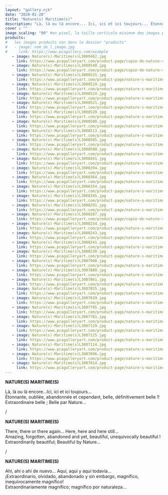 ```yaml
---
layout: "gallery.njk"
date: "2020-01-20"
title: "Nature(s) Maritime(s)"
description: "Là, là ou là encore... Ici, ici et ici toujours... Étonnante, oubliée, abandonnée et cependant, belle, définitivement belle !! Extraordinaire belle; Belle par Nature..."
cover : ""
image_scaling: "90" #en pixel, la taille verticale minimum des images presentes dans la gallery
products:
#   les images produits son dans le dossier "products"
#   - image: nom_de_l_image.jpg
#     link: https://www.pcagallery.com/example
   - image: Nature(s)-Maritime(s)L3009462.jpg
     link: https://www.pcagalleryart.com/product-page/copie-de-nature-s-terrestre-s-dji0234-certified-signed-1-3
   - image: Nature(s)-Maritime(s)L3008540.jpg
     link: https://www.pcagalleryart.com/product-page/copie-de-nature-s-maritime-s-l3008540-certified-signed-1-3
   - image: Nature(s)-Maritime(s)L3008531.jpg
     link: https://www.pcagalleryart.com/product-page/nature-s-maritime-s-l3008531-certified-signed-1-3
   - image: Nature(s)-Maritime(s)L3008529.jpg
     link: https://www.pcagalleryart.com/product-page/nature-s-maritime-s-l3008529-certified-signed-1-3
   - image: Nature(s)-Maritime(s)L3008524.jpg
     link: https://www.pcagalleryart.com/product-page/nature-s-maritime-s-l3008524-certified-signed-1-3
   - image: Nature(s)-Maritime(s)L3008521.jpg
     link: https://www.pcagalleryart.com/product-page/nature-s-maritime-s-l3008521-certified-signed-1-3
   - image: Nature(s)-Maritime(s)L3008520.jpg
     link: https://www.pcagalleryart.com/product-page/nature-s-maritime-s-l3008520-certified-signed-1-3
   - image: Nature(s)-Maritime(s)L3008508.jpg
     link: https://www.pcagalleryart.com/product-page/nature-s-maritime-s-l3008508-certified-signed-1-3
   - image: Nature(s)-Maritime(s)L3008513.jpg
     link: https://www.pcagalleryart.com/product-page/nature-s-maritime-s-l3008513-certified-signed-1-3
   - image: Nature(s)-Maritime(s)L3008505.jpg
     link: https://www.pcagalleryart.com/product-page/nature-s-maritime-s-l3008505-certified-signed-1-3
   - image: Nature(s)-Maritime(s)L3008500.jpg
     link: https://www.pcagalleryart.com/product-page/nature-s-maritime-s-l3008500-certified-signed-1-3
   - image: Nature(s)-Maritime(s)L3008491.jpg
     link: https://www.pcagalleryart.com/product-page/nature-s-maritime-s-l3008491-certified-signed-1-3
   - image: Nature(s)-Maritime(s)L3008394.jpg
     link: https://www.pcagalleryart.com/product-page/nature-s-maritime-s-l3008287-certified-signed-1-3
   - image: Nature(s)-Maritime(s)L3008364.jpg
     link: https://www.pcagalleryart.com/product-page/nature-s-maritime-s-l3008364-certified-signed-1-3
   - image: Nature(s)-Maritime(s)L3008354.jpg
     link: https://www.pcagalleryart.com/product-page/nature-s-maritime-s-l3008354-certified-signed-1-3
   - image: Nature(s)-Maritime(s)L3008345.jpg
     link: https://www.pcagalleryart.com/product-page/nature-s-maritime-s-l3008345-certified-signed-1-3
   - image: Nature(s)-Maritime(s)L3008291.jpg
     link: https://www.pcagalleryart.com/product-page/nature-s-maritime-s-l3008291-certified-signed-1-3
   - image: Nature(s)-Maritime(s)L3008287.jpg
     link: https://www.pcagalleryart.com/product-page/copie-de-nature-s-maritime-s-l3008291-certified-signed-1-3
   - image: Nature(s)-Maritime(s)L3008254.jpg
     link: https://www.pcagalleryart.com/product-page/nature-s-maritime-s-l3008254-certified-signed-1-3
   - image: Nature(s)-Maritime(s)L3008243.jpg
     link: https://www.pcagalleryart.com/product-page/nature-s-maritime-s-l3008243-certified-signed-1-3
   - image: Nature(s)-Maritime(s)L3008241.jpg
     link: https://www.pcagalleryart.com/product-page/nature-s-maritime-s-l3008241-certified-signed-1-3
   - image: Nature(s)-Maritime(s)L3008230.jpg
     link: https://www.pcagalleryart.com/product-page/nature-s-maritime-s-l3008230-certified-signed-1-3
   - image: Nature(s)-Maritime(s)L3007948.jpg
     link: https://www.pcagalleryart.com/product-page/nature-s-maritime-s-l3007948-certified-signed-1-3
   - image: Nature(s)-Maritime(s)L3007880.jpg
     link: https://www.pcagalleryart.com/product-page/nature-s-maritime-s-l3007880-certified-signed-1-3
   - image: Nature(s)-Maritime(s)L3007861.jpg
     link: https://www.pcagalleryart.com/product-page/nature-s-maritime-s-l3007861-certified-signed-1-3
   - image: Nature(s)-Maritime(s)L3007855.jpg
     link: https://www.pcagalleryart.com/product-page/nature-s-maritime-s-l3007855-certified-signed-1-3
   - image: Nature(s)-Maritime(s)L3007839.jpg
     link: https://www.pcagalleryart.com/product-page/nature-s-maritime-s-l3007839-certified-signed-1-3
   - image: Nature(s)-Maritime(s)L3007795.jpg
     link: https://www.pcagalleryart.com/product-page/nature-s-maritime-s-l3007795-certified-signed-1-3
   - image: Nature(s)-Maritime(s)L3007781.jpg
     link: https://www.pcagalleryart.com/product-page/nature-s-maritime-s-l3007781-certified-signed-1-3
   - image: Nature(s)-Maritime(s)L3007129.jpg
     link: https://www.pcagalleryart.com/product-page/nature-s-maritime-s-l3007129-certified-signed-1-3
   - image: Nature(s)-Maritime(s)L3007125.jpg
     link: https://www.pcagalleryart.com/product-page/nature-s-maritime-s-l3007125-certified-signed-1-3
   - image: Nature(s)-Maritime(s)L3007114.jpg
     link: https://www.pcagalleryart.com/product-page/nature-s-maritime-s-l3007114-certified-signed-1-3
   - image: Nature(s)-Maritime(s)L3007096.jpg
     link: https://www.pcagalleryart.com/product-page/nature-s-maritime-s-l3007096-certified-signed-1-3
   - image: Nature(s)-Maritime(s)L3007014.jpg
     link: https://www.pcagalleryart.com/product-page/nature-s-maritime-s-l3007014-certified-signed-1-3
---
```

**NATURE(S) MARITIME(S)**

Là, là ou là encore...Ici, ici et ici toujours...  
Étonnante, oubliée, abandonnée et cependant, belle, définitivement belle !!  
Extraordinaire belle ; Belle par Nature...  

/

**NATURE(S) MARITIME(S)**

There, there or there again... Here, here and here still...  
Amazing, forgotten, abandoned and yet, beautiful, unequivocally beautiful !  
Extraordinarily beautiful; Beautiful by Nature...  

/

**NATURE(S) MARITIME(S)**

Ahí, ahí o ahí de nuevo... Aquí, aquí y aquí todavía...  
¡Extraordinario, olvidado, abandonado y sin embargo, magnífico, inequívocamente magnífico!  
Extraordinariamente magnífico; magnífico por naturaleza...  
